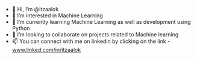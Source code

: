 - 👋 Hi, I’m @itzaalok
- 👀 I’m interested in Machine Learning
- 🌱 I’m currently learning Machine Learning as well as development using Python
- 💞️ I’m looking to collaborate on projects related to Machine learning
- 📫 You can connect with me on linkedin by clicking on the link - www.linked.com/in/itzaalok

<!---
itzaalok/itzaalok is a ✨ special ✨ repository because its `README.md` (this file) appears on your GitHub profile.
You can click the Preview link to take a look at your changes.
--->
